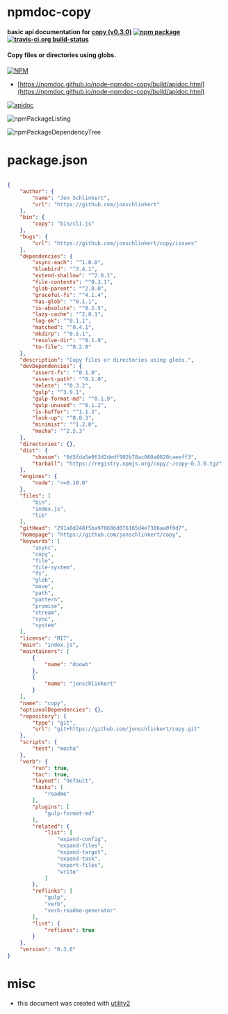 # npmdoc-copy

#### basic api documentation for  [copy (v0.3.0)](https://github.com/jonschlinkert/copy)  [![npm package](https://img.shields.io/npm/v/npmdoc-copy.svg?style=flat-square)](https://www.npmjs.org/package/npmdoc-copy) [![travis-ci.org build-status](https://api.travis-ci.org/npmdoc/node-npmdoc-copy.svg)](https://travis-ci.org/npmdoc/node-npmdoc-copy)

#### Copy files or directories using globs.

[![NPM](https://nodei.co/npm/copy.png?downloads=true&downloadRank=true&stars=true)](https://www.npmjs.com/package/copy)

- [https://npmdoc.github.io/node-npmdoc-copy/build/apidoc.html](https://npmdoc.github.io/node-npmdoc-copy/build/apidoc.html)

[![apidoc](https://npmdoc.github.io/node-npmdoc-copy/build/screenCapture.buildCi.browser.%252Ftmp%252Fbuild%252Fapidoc.html.png)](https://npmdoc.github.io/node-npmdoc-copy/build/apidoc.html)

![npmPackageListing](https://npmdoc.github.io/node-npmdoc-copy/build/screenCapture.npmPackageListing.svg)

![npmPackageDependencyTree](https://npmdoc.github.io/node-npmdoc-copy/build/screenCapture.npmPackageDependencyTree.svg)



# package.json

```json

{
    "author": {
        "name": "Jon Schlinkert",
        "url": "https://github.com/jonschlinkert"
    },
    "bin": {
        "copy": "bin/cli.js"
    },
    "bugs": {
        "url": "https://github.com/jonschlinkert/copy/issues"
    },
    "dependencies": {
        "async-each": "^1.0.0",
        "bluebird": "^3.4.1",
        "extend-shallow": "^2.0.1",
        "file-contents": "^0.3.1",
        "glob-parent": "^2.0.0",
        "graceful-fs": "^4.1.4",
        "has-glob": "^0.1.1",
        "is-absolute": "^0.2.5",
        "lazy-cache": "^2.0.1",
        "log-ok": "^0.1.1",
        "matched": "^0.4.1",
        "mkdirp": "^0.5.1",
        "resolve-dir": "^0.1.0",
        "to-file": "^0.2.0"
    },
    "description": "Copy files or directories using globs.",
    "devDependencies": {
        "assert-fs": "^0.1.0",
        "assert-path": "^0.1.0",
        "delete": "^0.3.2",
        "gulp": "^3.9.1",
        "gulp-format-md": "^0.1.9",
        "gulp-unused": "^0.1.2",
        "is-buffer": "^1.1.3",
        "look-up": "^0.8.3",
        "minimist": "^1.2.0",
        "mocha": "^2.5.3"
    },
    "directories": {},
    "dist": {
        "shasum": "0d5fda5e063d2dedf992b78ac060a0820caeeff3",
        "tarball": "https://registry.npmjs.org/copy/-/copy-0.3.0.tgz"
    },
    "engines": {
        "node": ">=0.10.0"
    },
    "files": [
        "bin",
        "index.js",
        "lib"
    ],
    "gitHead": "291a8d248f5ba970686d076165d4e7386aa0f0d7",
    "homepage": "https://github.com/jonschlinkert/copy",
    "keywords": [
        "async",
        "copy",
        "file",
        "file-system",
        "fs",
        "glob",
        "move",
        "path",
        "pattern",
        "promise",
        "stream",
        "sync",
        "system"
    ],
    "license": "MIT",
    "main": "index.js",
    "maintainers": [
        {
            "name": "doowb"
        },
        {
            "name": "jonschlinkert"
        }
    ],
    "name": "copy",
    "optionalDependencies": {},
    "repository": {
        "type": "git",
        "url": "git+https://github.com/jonschlinkert/copy.git"
    },
    "scripts": {
        "test": "mocha"
    },
    "verb": {
        "run": true,
        "toc": true,
        "layout": "default",
        "tasks": [
            "readme"
        ],
        "plugins": [
            "gulp-format-md"
        ],
        "related": {
            "list": [
                "expand-config",
                "expand-files",
                "expand-target",
                "expand-task",
                "export-files",
                "write"
            ]
        },
        "reflinks": [
            "gulp",
            "verb",
            "verb-readme-generator"
        ],
        "lint": {
            "reflinks": true
        }
    },
    "version": "0.3.0"
}
```



# misc
- this document was created with [utility2](https://github.com/kaizhu256/node-utility2)
